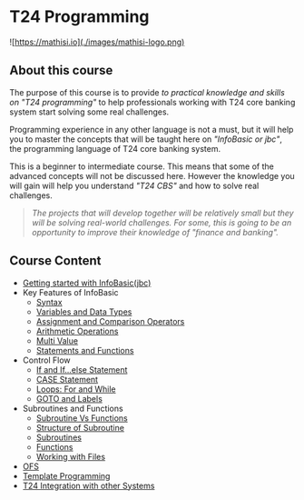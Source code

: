 # T24 Programming

![https://mathisi.io](./images/mathisi-logo.png)

## About this course

The purpose of this course is to provide _to practical knowledge and skills on "T24 programming"_ to help professionals working with T24 core banking system start solving some real challenges.

Programming experience in any other language is not a must, but it will help you to master the concepts that will be taught here on _"InfoBasic or jbc"_, the programming language of T24 core banking system.

This is a beginner to intermediate course. This means that some of the advanced concepts will not be discussed here. However the knowledge you will gain will help you understand _"T24 CBS"_ and how to solve real challenges.

> _The projects that will develop together will be relatively small but they will be solving real-world challenges. For some, this is going to be an opportunity to improve their knowledge of "finance and banking"._

## Course Content

* [Getting started with InfoBasic(jbc)](https://github.com/mathisi-io/t24dev/wiki/Getting-started)
* Key Features of InfoBasic
  * [Syntax](https://github.com/mathisi-io/t24dev/wiki/Syntax)
  * [Variables and Data Types](https://github.com/mathisi-io/t24dev/wiki/Variables-and-Data-Types)
  * [Assignment and Comparison Operators](https://github.com/mathisi-io/t24dev/wiki/Operators)
  * [Arithmetic Operations](https://github.com/mathisi-io/t24dev/wiki/Arithmetics)
  * [Multi Value](https://github.com/mathisi-io/t24dev/wiki/Multi-value)
  * [Statements and Functions](https://github.com/mathisi-io/t24dev/wiki/Statements-and-Functions)
* Control Flow
  * [If and If...else Statement](https://github.com/mathisi-io/t24dev/wiki/If-Else)
  * [CASE Statement](https://github.com/mathisi-io/t24dev/wiki/Case)
  * [Loops: For and While](https://github.com/mathisi-io/t24dev/wiki/Loops)
  * [GOTO and Labels](https://github.com/mathisi-io/t24dev/wiki/Labels)
* Subroutines and Functions
  * [Subroutine Vs Functions](https://github.com/mathisi-io/t24dev/wiki/Subroutine-Vs-Functions)
  * [Structure of Subroutine](https://github.com/mathisi-io/t24dev/wiki/Structure-of-Subroutine)
  * [Subroutines](https://github.com/mathisi-io/t24dev/wiki/Subroutines)
  * [Functions](https://github.com/mathisi-io/t24dev/wiki/Functions)
  * [Working with Files](https://github.com/mathisi-io/t24dev/wiki/Files)
* [OFS](https://github.com/mathisi-io/t24dev/wiki/OFS)
* [Template Programming](https://github.com/mathisi-io/t24dev/wiki/Template-Programming)
* [T24 Integration with other Systems](https://github.com/mathisi-io/t24dev/wiki/Integration)


